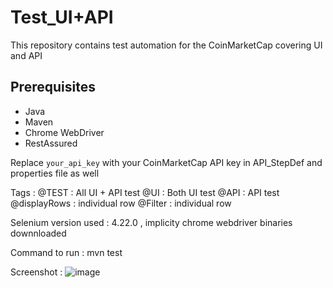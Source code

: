 # Test_UI+API
This repository contains test automation for the CoinMarketCap covering UI and API
## Prerequisites
- Java 
- Maven
- Chrome WebDriver
- RestAssured

 Replace `your_api_key` with your CoinMarketCap API key in API_StepDef and properties file as well 

 Tags : 
 @TEST : All UI + API test
 @UI : Both UI test
 @API : API test
 @displayRows : individual row
 @Filter : individual row

Selenium version used : 4.22.0 , implicity chrome webdriver binaries downnloaded

 Command to run : 
 mvn test

Screenshot : 
![image](https://github.com/user-attachments/assets/f512571b-f229-470c-b484-40d3ff039583)
